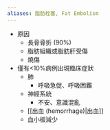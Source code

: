 ```yaml
---
aliases: 脂肪栓塞, Fat Embolism
---
```

- 原因
	- 長骨骨折 (90%)
	- 脂肪組織或脂肪肝受傷
	- 燒傷 
-  僅有<10%病例出現臨床症狀 
	- 肺
		- 呼吸急促、呼吸困難
	- 神經系統 
		- 不安、意識混亂
	- [[出血 (hemorrhage)|出血]]
	- 血小板減少